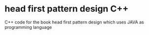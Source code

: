 # head first pattern design C++
C++ code for the book head first pattern design which uses JAVA as programming language
